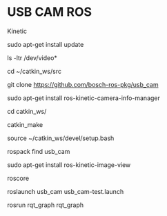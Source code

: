 # USB CAM ROS

Kinetic

sudo apt-get install update

ls -ltr /dev/video*

cd ~/catkin_ws/src

git clone https://github.com/bosch-ros-pkg/usb_cam

sudo apt-get install ros-kinetic-camera-info-manager

cd catkin_ws/

catkin_make

source ~/catkin_ws/devel/setup.bash

rospack find usb_cam

sudo apt-get install ros-kinetic-image-view

roscore

roslaunch usb_cam usb_cam-test.launch

rosrun rqt_graph rqt_graph
